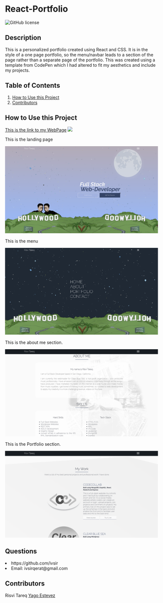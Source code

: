 # React-Portfolio
![GitHub license](https://img.shields.io/badge/license-MIT-blue.svg)

## Description
This is a personalized portfolio created using React and CSS. It is in the style of a one page portfolio, so the menu/navbar leads to a section of the page rather than a separate page of the portfolio. This was created using a template from CodePen which I had altered to fit my aesthetics and include my projects.

## Table of Contents
<nav>
    <ol>
        <li><a href="#How to Use this Project">How to Use this Project</a></li>
        <li><a href="#Contributors">Contributors</a></li>
    </ol>
</nav>

## How to Use this Project
<a href="https://ivsir.github.io/RisviTareqPortfolio/">This is the link to my WebPage</a>
<img src="src/Images/portfolio.gif">
<p>This is the landing page</p>
<img src="src/Images/front page.png">
<p>This is the menu</p>
<img src="src/Images/menu.png">
<p>This is the about me section.</p>
<img src="src/Images/aboutme.png">
<p>This is the Portfolio section.</p>
<img src="src/Images/Portfolio.png">

## Questions
<li>https://github.com/ivsir </li>
<li>Email: ivsirqerat@gmail.com</li>

## Contributors
Risvi Tareq
<a href="https://codepen.io/yagoestevez/pen/oapQEJ">Yago Estevez</a>
